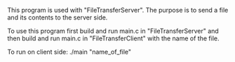 This program is used with "FileTransferServer". The purpose is to send a file and its contents to the server side.

To use this program first build and run main.c in "FileTransferServer" and then build and run main.c in "FileTransferClient" with the name of the file.

To run on client side:
	./main "name_of_file"